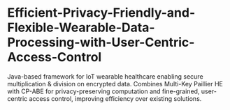 # Efficient-Privacy-Friendly-and-Flexible-Wearable-Data-Processing-with-User-Centric-Access-Control
Java-based framework for IoT wearable healthcare enabling secure multiplication &amp; division on encrypted data. Combines Multi-Key Paillier HE with CP-ABE for privacy-preserving computation and fine-grained, user-centric access control, improving efficiency over existing solutions.
